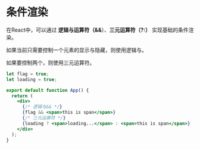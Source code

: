 # 条件渲染

在React中，可以通过 **逻辑与运算符（&&**）、**三元运算符（?:）** 实现基础的条件渲染。

如果当前只需要控制一个元素的显示与隐藏，则使用逻辑与。

如果要控制两个，则使用三元运算符。

```jsx
let flag = true;
let loading = true;

export default function App() {
  return (
    <div>
      {/* 逻辑与&& */}
      {flag && <span>this is span</span>}
      {/* 三元运算符 */}
      {loading ? <span>loading...</span> : <span>this is span</span>}
    </div>
  );
}
```

